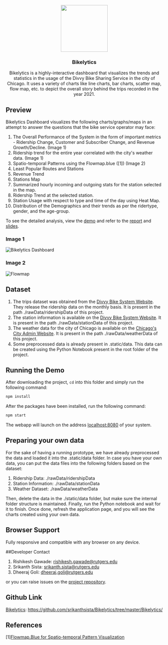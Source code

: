 <p align="center">
  <a href="https://github.com/srikanthsista/Bikelytics/tree/master/Bikelytics"><img src="https://images.ctfassets.net/p6ae3zqfb1e3/3yrGaUpEy1CGdcqVuxibpk/2447292b8bcbf3afe3a080e254c01b75/Divvy-Watson-Meet-The-Bikes-Header_2.png"width="150"></a>
</p>

<h3 align="center">Bikelytics</h3>

<p align="center">
  Bikelytics is a highly-interactive dashboard that visualizes the trends and statistics in the usage of the Divvy Bike Sharing Service in the city of Chicago. It uses a variety of charts like line charts, bar charts, scatter map, flow map, etc. to depict the overall story behind the trips recorded in the year 2021.
</p>

## Preview
Bikelytics Dashboard visualizes the following charts/graphs/maps in an attempt to answer the questions that the bike service operator may face:

1. The Overall Performance of the System in the form of important metrics - Ridership Change, Customer and Subscriber Change, and Revenue Growth/Decline. (Image 1)
2. Ridership trend for the entire year correlated with the city's weather data. (Image 1)
3. Spatio-temporal Patterns using the Flowmap.blue ([1]) (Image 2)
4. Least Popular Routes and Stations
5. Revenue Trend
6. Stations Map
7. Summarized hourly incoming and outgoing stats for the station selected in the map.
8. Ridership Trend at the selected station.
9. Station Usage with respect to type and time of the day using Heat Map.
10. Distribution of the Demographics and their trends as per the ridertype, gender, and the age-group.

To see the detailed analysis, view the [demo](https://rutgersconnect-my.sharepoint.com/:v:/g/personal/rkg63_scarletmail_rutgers_edu/EfJPJp6Qy0xIj9CH_0jk71kBfxZIrWh52k7a09-2h8KC4g?e=V4Byfj) and refer to the [report]() and [slides]().

### Image 1
<img src="https://github.com/srikanthsista/Bikelytics/raw/913815b3a5060c2b3e0a62fc133ce33e9a812603/Bikelytics/screenshots/preview4.png" alt="Bikelytics Dashboard">

### Image 2
<img src="https://raw.githubusercontent.com/srikanthsista/Bikelytics/master/Bikelytics/screenshots/preview7.png" alt="Flowmap">

## Dataset
1. The trips dataset was obtained from the [Divvy Bike System Website](https://divvy-tripdata.s3.amazonaws.com/index.html). They release the ridership data on the monthly basis. It is present in the path ./rawData/ridershipData of this project.
2. The station information is available on the [Divvy Bike System Website](https://gbfs.divvybikes.com/gbfs/en/station_information.json). It is present in the path ./rawData/stationData of this project.
3. The weather data for the city of Chicago is available on the [Chicago's City Admin Website](https://data.cityofchicago.org/Parks-Recreation/Beach-Weather-Stations-Automated-Sensors/k7hf-8y75/data). It is present in the path ./rawData/weatherData of this project.
4. Some preprocessed data is already present in .static/data. This data can be created using the Python Notebook present in the root folder of the project.
## Running the Demo

After downloading the project, ```cd``` into this folder and simply run the following command:
```sh
npm install
```
After the packages have been installed, run the following command:
```sh
npm start
```

The webapp will launch on the address [localhost:8080]() of your system.

## Preparing your own data
For the sake of having a running prototype, we have already preprocessed the data and loaded it into the .static/data folder.
In case you have your own data, you can put the data files into the following folders based on the dataset:
1. Ridership Data: ./rawData/ridershipData
2. Station Information: ./rawData/stationData
3. Weather Dataset: ./rawData/weatherData

Then, delete the data in the ./static/data folder, but make sure the internal folder structure is maintained.
Finally, run the Python notebook and wait for it to finish. Once done, refresh the application page, and you will see the charts created using your own data.

## Browser Support

Fully responsive and compatible with any browser on any device.

##Developer Contact

1. Rishikesh Gawade: [rishikesh.gawade@rutgers.edu](mailto:rishikesh.gawade@rutgers.edu)
2. Srikanth Sista: [srikanth.sista@rutgers.edu](mailto:srikanth.sista@rutgers.edu)
3. Dheeraj Goli: [dheeraj.goli@rutgers.edu](mailto:dheeraj.goli@rutgers.edu)

or you can raise issues on the [project repository](https://github.com/srikanthsista/Bikelytics/tree/master/Bikelytics/).

## Github Link

[Bikelytics](https://github.com/srikanthsista/Bikelytics/tree/master/Bikelytics/): https://github.com/srikanthsista/Bikelytics/tree/master/Bikelytics/

## References

[1][Flowmap.Blue for Spatio-temporal Pattern Visualization](https://flowmap.blue/)
